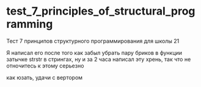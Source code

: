 # test_7_principles_of_structural_programming
Тест 7 принципов структурного программирования для школы 21

Я написал его после того как забыл убрать пару бриков в функции затычке strstr в стрингах,
ну и за 2 часа написал эту хрень, так что не отночитесь к этому серьезно

как юзать, 
удачи с вертором
